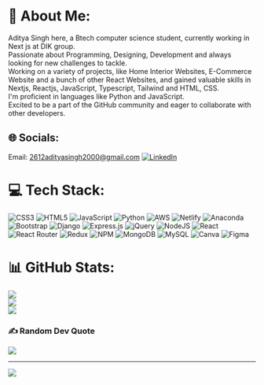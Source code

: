 # 💫 About Me:
Aditya Singh here, a Btech computer science student, currently working in Next js at DIK group.<br>Passionate about Programming, Designing, Development and always looking for new challenges to tackle.<br>Working on a variety of projects, like Home Interior Websites, E-Commerce Website and a bunch of other React Websites, and gained valuable skills in Nextjs, Reactjs, JavaScript, Typescript, Tailwind and HTML, CSS.<br>I'm proficient in languages like Python and JavaScript.<br>Excited to be a part of the GitHub community and eager to collaborate with other developers.<br>


## 🌐 Socials:
Email: 2612adityasingh2000@gmail.com
[![LinkedIn](https://img.shields.io/badge/LinkedIn-%230077B5.svg?logo=linkedin&logoColor=white)](https://linkedin.com/in/aditya-singh-36921b221/) 

# 💻 Tech Stack:
![CSS3](https://img.shields.io/badge/css3-%231572B6.svg?style=flat&logo=css3&logoColor=white) ![HTML5](https://img.shields.io/badge/html5-%23E34F26.svg?style=flat&logo=html5&logoColor=white) ![JavaScript](https://img.shields.io/badge/javascript-%23323330.svg?style=flat&logo=javascript&logoColor=%23F7DF1E) ![Python](https://img.shields.io/badge/python-3670A0?style=flat&logo=python&logoColor=ffdd54) ![AWS](https://img.shields.io/badge/AWS-%23FF9900.svg?style=flat&logo=amazon-aws&logoColor=white) ![Netlify](https://img.shields.io/badge/netlify-%23000000.svg?style=flat&logo=netlify&logoColor=#00C7B7) ![Anaconda](https://img.shields.io/badge/Anaconda-%2344A833.svg?style=flat&logo=anaconda&logoColor=white) ![Bootstrap](https://img.shields.io/badge/bootstrap-%23563D7C.svg?style=flat&logo=bootstrap&logoColor=white) ![Django](https://img.shields.io/badge/django-%23092E20.svg?style=flat&logo=django&logoColor=white) ![Express.js](https://img.shields.io/badge/express.js-%23404d59.svg?style=flat&logo=express&logoColor=%2361DAFB) ![jQuery](https://img.shields.io/badge/jquery-%230769AD.svg?style=flat&logo=jquery&logoColor=white) ![NodeJS](https://img.shields.io/badge/node.js-6DA55F?style=flat&logo=node.js&logoColor=white) ![React](https://img.shields.io/badge/react-%2320232a.svg?style=flat&logo=react&logoColor=%2361DAFB) ![React Router](https://img.shields.io/badge/React_Router-CA4245?style=flat&logo=react-router&logoColor=white) ![Redux](https://img.shields.io/badge/redux-%23593d88.svg?style=flat&logo=redux&logoColor=white) ![NPM](https://img.shields.io/badge/NPM-%23000000.svg?style=flat&logo=npm&logoColor=white) ![MongoDB](https://img.shields.io/badge/MongoDB-%234ea94b.svg?style=flat&logo=mongodb&logoColor=white) ![MySQL](https://img.shields.io/badge/mysql-%2300f.svg?style=flat&logo=mysql&logoColor=white) ![Canva](https://img.shields.io/badge/Canva-%2300C4CC.svg?style=flat&logo=Canva&logoColor=white) 	![Figma](https://img.shields.io/badge/figma-%23F24E1E.svg?style=flat&logo=figma&logoColor=white)
# 📊 GitHub Stats:
![](https://github-readme-stats.vercel.app/api?username=adyeetya&theme=dark&hide_border=false&include_all_commits=false&count_private=false)<br/>
![](https://github-readme-streak-stats.herokuapp.com/?user=adyeetya&theme=dark&hide_border=false)<br/>
![](https://github-readme-stats.vercel.app/api/top-langs/?username=adyeetya&theme=dark&hide_border=false&include_all_commits=false&count_private=false&layout=compact)

### ✍️ Random Dev Quote
![](https://quotes-github-readme.vercel.app/api?type=horizontal&theme=radical)

---
[![](https://visitcount.itsvg.in/api?id=adyeetya&icon=0&color=0)](https://visitcount.itsvg.in)

<!-- Proudly created with GPRM ( https://gprm.itsvg.in ) -->

<!---
adyeetya/adyeetya is a ✨ special ✨ repository because its `README.md` (this file) appears on your GitHub profile.
You can click the Preview link to take a look at your changes.
--->
